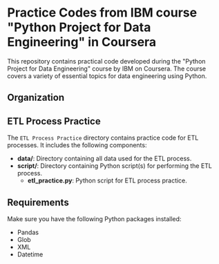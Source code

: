 # Practice Codes from IBM course "Python Project for Data Engineering" in Coursera

This repository contains practical code developed during the "Python Project for Data Engineering" course by IBM on Coursera. The course covers a variety of essential topics for data engineering using Python.

## Organization

## ETL Process Practice

The `ETL Process Practice` directory contains practice code for ETL processes. It includes the following components:

- **data/**: Directory containing all data used for the ETL process.
- **script/**: Directory containing Python script(s) for performing the ETL process.
  - **etl_practice.py**: Python script for ETL process practice.

## Requirements

Make sure you have the following Python packages installed:

- Pandas
- Glob
- XML
- Datetime


